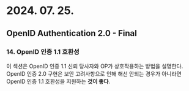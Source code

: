 # 2024. 07. 25.

## OpenID Authentication 2.0 - Final

### 14. OpenID 인증 1.1 호환성

이 섹션은 OpenID 인증 1.1 신뢰 당사자와 OP가 상호작용하는 방법을 설명한다. OpenID 인증 2.0 구현은 보안 고려사항으로 인해 해선 안되는 경우가 아니라면 OpenID 인증 1.1 호환성을 지원하는 **것이 좋다**.